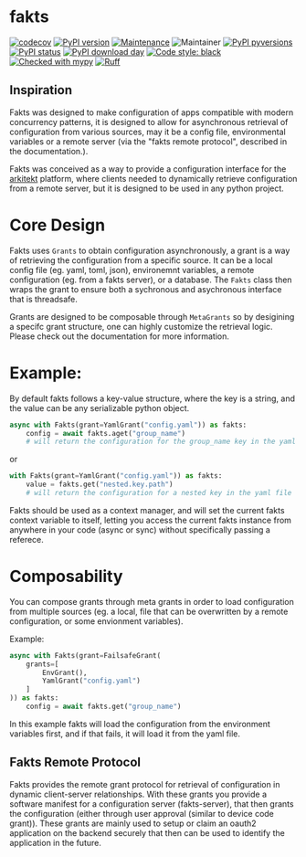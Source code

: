 # fakts

[![codecov](https://codecov.io/gh/jhnnsrs/fakts/branch/master/graph/badge.svg?token=UGXEA2THBV)](https://codecov.io/gh/jhnnsrs/fakts)
[![PyPI version](https://badge.fury.io/py/fakts.svg)](https://pypi.org/project/fakts/)
[![Maintenance](https://img.shields.io/badge/Maintained%3F-yes-green.svg)](https://pypi.org/project/fakts/)
![Maintainer](https://img.shields.io/badge/maintainer-jhnnsrs-blue)
[![PyPI pyversions](https://img.shields.io/pypi/pyversions/fakts.svg)](https://pypi.python.org/pypi/fakts/)
[![PyPI status](https://img.shields.io/pypi/status/fakts.svg)](https://pypi.python.org/pypi/fakts/)
[![PyPI download day](https://img.shields.io/pypi/dm/fakts.svg)](https://pypi.python.org/pypi/fakts/)
[![Code style: black](https://img.shields.io/badge/code%20style-black-000000.svg)](https://github.com/psf/black)
[![Checked with mypy](http://www.mypy-lang.org/static/mypy_badge.svg)](http://mypy-lang.org/)
[![Ruff](https://img.shields.io/endpoint?url=https://raw.githubusercontent.com/astral-sh/ruff/main/assets/badge/v2.json)](https://github.com/jhnnsrs/fakts)


## Inspiration

Fakts was designed to make configuration of apps compatible with modern concurrency patterns, it is designed to allow
for asynchronous retrieval of configuration from various sources, may it be a config file, environmental variables
or a remote server (via the "fakts remote protocol", described in the documentation.).

Fakts was conceived as a way to provide a configuration interface for the [arkitekt](https://arkitekt.live) platform,
where clients needed to dynamically retrieve configuration from a remote server, but it is designed to be used in any python project.

# Core Design

Fakts uses `Grants` to obtain configuration asynchronously, a grant is a way of retrieving the configuration from a
specific source. It can be a local config file (eg. yaml, toml, json), environemnt variables, a remote configuration (eg. from a fakts server), or a database.
The `Fakts` class then wraps the grant to ensure both a sychronous and asychronous interface that is threadsafe.

Grants are designed to be composable through `MetaGrants` so by desigining a specifc grant structure, one can
highly customize the retrieval logic. Please check out the documentation for more information.

# Example:

By default fakts follows a key-value structure, where the key is a string, and the value can be any serializable
python object.

```python
async with Fakts(grant=YamlGrant("config.yaml")) as fakts:
    config = await fakts.aget("group_name")
    # will return the configuration for the group_name key in the yaml file
```

or

```python
with Fakts(grant=YamlGrant("config.yaml")) as fakts:
    value = fakts.get("nested.key.path")
    # will return the configuration for a nested key in the yaml file
```

Fakts should be used as a context manager, and will set the current fakts context variable to itself, letting
you access the current fakts instance from anywhere in your code (async or sync) without specifically passing a referece.


# Composability

You can compose grants through meta grants in order to load configuration from multiple sources (eg. a local, file
that can be overwritten by a remote configuration, or some envionment variables).

Example:

```python
async with Fakts(grant=FailsafeGrant(
    grants=[
        EnvGrant(),
        YamlGrant("config.yaml")
    ]
)) as fakts:
    config = await fakts.get("group_name")
```

In this example fakts will load the configuration from the environment variables first, and if that fails,
it will load it from the yaml file.

## Fakts Remote Protocol

Fakts provides the remote grant protocol for retrieval of configuration in dynamic client-server relationships.
With these grants you provide a software manifest for a configuration server (fakts-server), that then grants
the configuration (either through user approval (similar to device code grant)). These grants are mainly used
to setup or claim an oauth2 application on the backend securely that then can be used to identify the application in the
future. 

